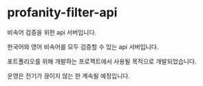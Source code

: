 # profanity-filter-api

비속어 검증을 위한 api 서버입니다.

한국어와 영어 비속어를 모두 검증할 수 있는 api 서버입니다.

포트폴리오를 위해 개발하는 프로젝트에서 사용될 목적으로 개발되었습니다.

운영은 전기가 끊이지 않는 한 계속될 예정입니다.
